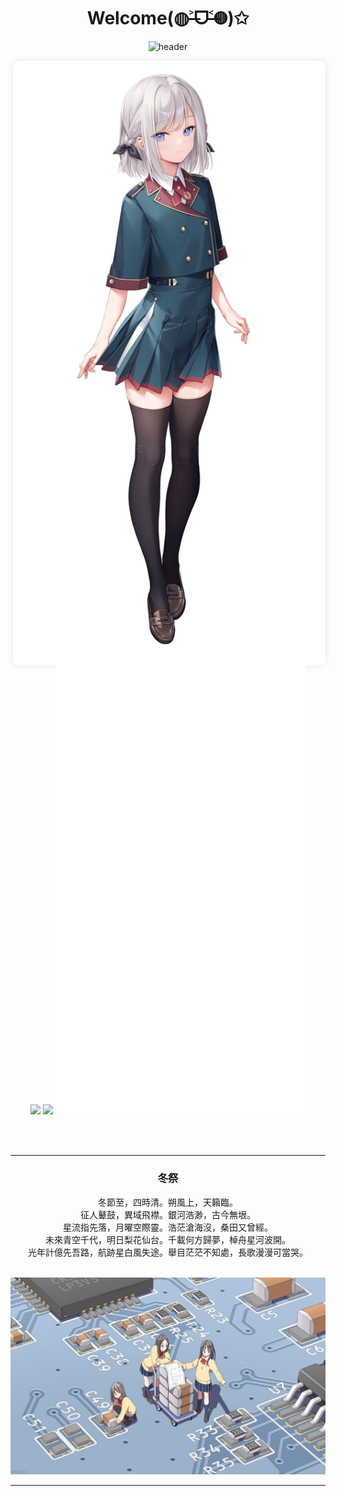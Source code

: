 <div align="center">
  <h1>Welcome(◍˃̶ᗜ˂̶◍)✩</h1>

  ![header](https://capsule-render.vercel.app/api?type=waving&color=f5a9b8&height=300&section=header&text=I%20mainly%20use%20Java,%20Python,%20React%20and%20C.&fontSize=36&fontColor=ffffff)
</div>

<img align='right' src='./images/current.png?v=1749404996_781' width='500px' alt='看板娘' style='border-radius: 10px; box-shadow: 0 0 10px rgba(0,0,0,0.1);'>

<!-- <img align='right' src='https://counter.seku.su/c302?' width='400px'> -->

<p align="center">
  <br/><br/>
  <img src='https://count.getloli.com/@van?name=van&theme=asoul&padding=7&offset=0&align=top&scale=1&pixelated=1&darkmode=0' width="400px">
  <img src="https://github-readme-stats.vercel.app/api?username=jackyrwj&show_icons=true&count_private=true&icon_color=fdd34f&title_color=f75e4f" width="400px"/>
  <img width="400px" src="./github-metrics.svg" />
</p>

<br/><br/>

---

<div align="center">

  ### 冬祭

  冬節至，四時清。朔風上，天籟臨。<br>征人鼙鼓，異域飛襟。銀河浩渺，古今無垠。<br>星流指先落，月曜空際靈。浩茫滄海沒，桑田又曾經。<br>未來青空千代，明日梨花仙台。千載何方歸夢，棹舟星河波開。<br>光年計億先吾路，航跡星白風失途。舉目茫茫不知處，長歌漫漫可當哭。<br><br>
</div>

![pcb](pcb.jpg)

---
